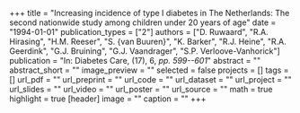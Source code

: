 +++
title = "Increasing incidence of type I diabetes in The Netherlands: The second nationwide study among children under 20 years of age"
date = "1994-01-01"
publication_types = ["2"]
authors = ["D. Ruwaard", "R.A. Hirasing", "H.M. Reeser", "S. {van Buuren}", "K. Barker", "R.J. Heine", "R.A. Geerdink", "G.J. Bruining", "G.J. Vaandrager", "S.P. Verloove-Vanhorick"]
publication = "In: Diabetes Care, (17), 6, _pp. 599--601_"
abstract = ""
abstract_short = ""
image_preview = ""
selected = false
projects = []
tags = []
url_pdf = ""
url_preprint = ""
url_code = ""
url_dataset = ""
url_project = ""
url_slides = ""
url_video = ""
url_poster = ""
url_source = ""
math = true
highlight = true
[header]
image = ""
caption = ""
+++

